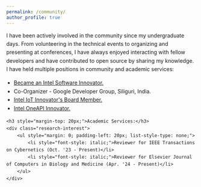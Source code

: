 ```yaml
---
permalink: /community/
author_profile: true
---
```

<div style="font-size: 14px; line-height: 1.6;">
    <p>I have been actively involved in the community since my undergraduate days. From volunteering in the technical events to organizing and presenting at conferences, I have always enjoyed interacting with fellow developers and have contributed to open source by sharing my knowledge. I have held multiple positions in community and academic services:</p>
    <ul style="margin: 0; padding-left: 20px;">
        <li><a href="https://devmesh.intel.com/users/risab-biswas">Became an Intel Software Innovator.</a></li>
        <li>Co-Organizer - Google Developer Group, Siliguri, India.</li>
        <li><a href="https://drive.google.com/file/d/1PUviI2FxtV-mfRT5WPlbyiWEuP_amjg2/view?usp=sharing">Intel IoT Innovator's Board Member.</a></li>
        <li><a href="https://drive.google.com/file/d/1l_L1UVTBUMRBYmjxDohBHnSM1K01qvXQ/view?usp=sharing">Intel OneAPI Innovator.</a></li>
    </ul>

    <h3 style="margin-top: 20px;">Academic Services:</h3>
    <div class="research-interest">
        <ul style="margin: 0; padding-left: 20px; list-style-type: none;">
            <li style="font-style: italic;">Reviewer for IEEE Transactions on Cybernetics (Oct. '23 - Present)</li>
            <li style="font-style: italic;">Reviewer for Elsevier Journal of Computers in Biology and Medicine (Apr. '24 - Present)</li>
        </ul>
    </div>
</div>

